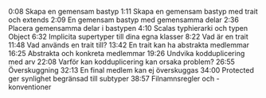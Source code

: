 0:08 Skapa en gemensam bastyp
1:11 Skapa en gemensam bastyp med trait och extends
2:09 En gemensam bastyp med gemensamma delar
2:36 Placera gemensamma delar i bastypen
4:10 Scalas typhierarki och typen Object
6:32 Implicita supertyper till dina egna klasser
8:22 Vad är en trait
11:48 Vad används en trait till?
13:42 En trait kan ha abstrakta medlemmar
16:25 Abstrakta och konkreta medlemmar
19:26 Undvika kodduplicering med arv
22:08 Varför kan kodduplicering kan orsaka problem?
26:55 Överskuggning
32:13 En final medlem kan ej överskuggas
34:00 Protected ger synlighet begränsad till subtyper
38:57 Filnamnsregler och -konventioner
